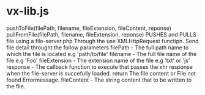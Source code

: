 # vx-lib.js
pushToFile(filePath, filename, fileExtension, fileContent, reponse)
pullFromFile(filePath, filename, fileExtension, reponse)
PUSHES and PULLS file using a file-server.php
Through the use XMLHttpRequest functipn.
Send file detail throught the follow parameters
filePath - The full path name to which the file is located e.g 'path/to/file'
filename - The full file name of the file e.g 'Foo'
fileExtension - The extension name of the file e.g 'txt' or 'js'
response - The callback function to execute that passes the xhr response when the file-server is succefully loaded.
           return The file content or File not found Errormessage.
fileContent - The string content that to be written to the file.
